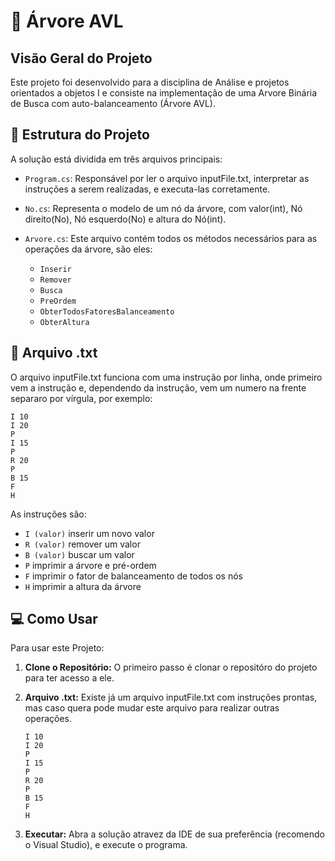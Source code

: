 # 🌲  Árvore AVL

## Visão Geral do Projeto

Este projeto foi desenvolvido para a disciplina de Análise e projetos orientados a objetos I e consiste na implementação de uma Arvore Binária de Busca com auto-balanceamento (Árvore AVL).

## 📁 Estrutura do Projeto

A solução está dividida em três arquivos principais:



* `Program.cs`: Responsável por ler o arquivo inputFile.txt, interpretar as instruções a serem realizadas, e executa-las corretamente.

* `No.cs`: Representa o modelo de um nó da árvore, com valor(int), Nó direito(No), Nó esquerdo(No) e altura do Nó(int).

* `Arvore.cs`: Este arquivo contém todos os métodos necessários para as operações da árvore, são eles:
    * `Inserir` 
    * `Remover` 
    * `Busca` 
    * `PreOrdem` 
    * `ObterTodosFatoresBalanceamento` 
    * `ObterAltura` 

## 📃 Arquivo .txt

O arquivo inputFile.txt funciona com uma instrução por linha, onde primeiro vem a instrução e, dependendo da instrução, vem um numero na frente separaro por vírgula, por exemplo:

    I 10 
    I 20
    P
    I 15
    P
    R 20
    P
    B 15
    F
    H

As instruções são:

* `I (valor)` inserir um novo valor
* `R (valor)` remover um  valor
* `B (valor)` buscar um valor
* `P` imprimir a árvore e pré-ordem
* `F` imprimir o fator de balanceamento de todos os nós
* `H` imprimir a altura da árvore

## 💻 Como Usar

Para usar este Projeto:

1.  **Clone o Repositório:**
    O primeiro passo é clonar o repositóro do projeto para ter acesso a ele.
3.  **Arquivo .txt:**
    Existe já um arquivo inputFile.txt com instruções prontas, mas caso quera pode mudar este arquivo para realizar outras operações.

        I 10 
        I 20
        P
        I 15
        P
        R 20
        P
        B 15
        F
        H


4.  **Executar:**
    Abra a solução atravez da IDE de sua preferência (recomendo o Visual Studio), e execute o programa.
